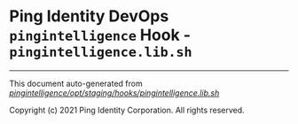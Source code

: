
# Ping Identity DevOps `pingintelligence` Hook - `pingintelligence.lib.sh`

---
This document auto-generated from _[pingintelligence/opt/staging/hooks/pingintelligence.lib.sh](https://github.com/pingidentity/pingidentity-docker-builds/blob/master/pingintelligence/opt/staging/hooks/pingintelligence.lib.sh)_

Copyright (c) 2021 Ping Identity Corporation. All rights reserved.
